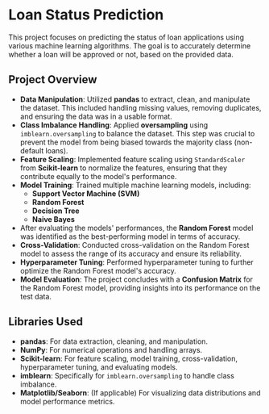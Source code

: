 # **Loan Status Prediction**

This project focuses on predicting the status of loan applications using various machine learning algorithms. The goal is to accurately determine whether a loan will be approved or not, based on the provided data.

## **Project Overview**

* **Data Manipulation**: Utilized **pandas** to extract, clean, and manipulate the dataset. This included handling missing values, removing duplicates, and ensuring the data was in a usable format.  
* **Class Imbalance Handling**: Applied **oversampling** using `imblearn.oversampling` to balance the dataset. This step was crucial to prevent the model from being biased towards the majority class (non-default loans).  
* **Feature Scaling**: Implemented feature scaling using `StandardScaler` from **Scikit-learn** to normalize the features, ensuring that they contribute equally to the model's performance.  
* **Model Training**: Trained multiple machine learning models, including:  
  * **Support Vector Machine (SVM)**  
  * **Random Forest**  
  * **Decision Tree**  
  * **Naive Bayes**  
* After evaluating the models' performances, the **Random Forest** model was identified as the best-performing model in terms of accuracy.  
* **Cross-Validation**: Conducted cross-validation on the Random Forest model to assess the range of its accuracy and ensure its reliability.  
* **Hyperparameter Tuning**: Performed hyperparameter tuning to further optimize the Random Forest model's accuracy.  
* **Model Evaluation**: The project concludes with a **Confusion Matrix** for the Random Forest model, providing insights into its performance on the test data.

## **Libraries Used**

* **pandas**: For data extraction, cleaning, and manipulation.  
* **NumPy**: For numerical operations and handling arrays.  
* **Scikit-learn**: For feature scaling, model training, cross-validation, hyperparameter tuning, and evaluating models.  
* **imblearn**: Specifically for `imblearn.oversampling` to handle class imbalance.  
* **Matplotlib/Seaborn**: (If applicable) For visualizing data distributions and model performance metrics.

